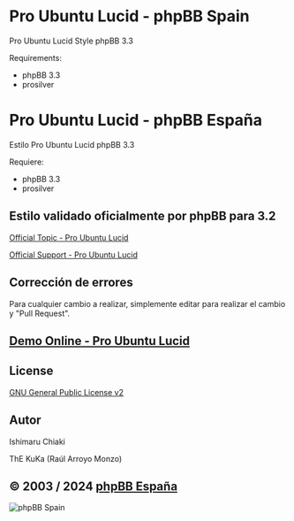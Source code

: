 Pro Ubuntu Lucid - phpBB Spain
=========================

Pro Ubuntu Lucid Style phpBB 3.3

Requirements:
- phpBB 3.3
- prosilver

Pro Ubuntu Lucid - phpBB España
==========================

Estilo Pro Ubuntu Lucid phpBB 3.3

Requiere:
- phpBB 3.3
- prosilver

## Estilo validado oficialmente por phpBB para 3.2
[Official Topic - Pro Ubuntu Lucid](https://www.phpbb.com/community/viewtopic.php?f=596&t=2439441)

[Official Support - Pro Ubuntu Lucid](https://www.phpbb.com/community/viewtopic.php?f=596&t=2439441)

## Corrección de errores
Para cualquier cambio a realizar, simplemente editar para realizar el cambio y "Pull Request".

## [Demo Online - Pro Ubuntu Lucid](https://www.phpbb-es.com/styles/demo/#pro_ubuntu_lucid)

## License
[GNU General Public License v2](http://opensource.org/licenses/GPL-2.0)

## Autor
Ishimaru Chiaki

ThE KuKa (Raúl Arroyo Monzo)

## © 2003 / 2024 [phpBB España](https://www.phpbb-es.com)

![phpBB Spain](https://www.phpbb-es.com/images/logo_new_small.png) 
